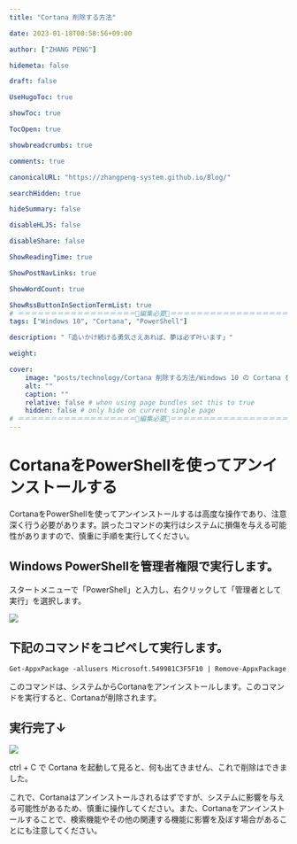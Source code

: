 ```yaml
---
title: "Cortana 削除する方法"

date: 2023-01-18T00:58:56+09:00

author: ["ZHANG PENG"]

hidemeta: false

draft: false

UseHugoToc: true

showToc: true

TocOpen: true

showbreadcrumbs: true

comments: true

canonicalURL: "https://zhangpeng-system.github.io/Blog/"

searchHidden: true

hideSummary: false

disableHLJS: false

disableShare: false

ShowReadingTime: true

ShowPostNavLinks: true

ShowWordCount: true

ShowRssButtonInSectionTermList: true
# ＝＝＝＝＝＝＝＝＝＝＝＝＝＝＝＝＝＝🔽編集必要🔽＝＝＝＝＝＝＝＝＝＝＝＝＝＝＝＝＝＝
tags: ["Windows 10", "Cortana", "PowerShell"]

description: "「追いかけ続ける勇気さえあれば、夢は必ず叶います」"

weight:

cover:
    image: "posts/technology/Cortana 削除する方法/Windows 10 の Cortana をアンインストールする（削除）方法.001.png.001.jpeg"
    alt: ""
    caption: ""
    relative: false # when using page bundles set this to true
    hidden: false # only hide on current single page
# ＝＝＝＝＝＝＝＝＝＝＝＝＝＝＝＝＝＝🔼編集必要🔼＝＝＝＝＝＝＝＝＝＝＝＝＝＝＝＝＝＝
---
```

# CortanaをPowerShellを使ってアンインストールする

CortanaをPowerShellを使ってアンインストールするは高度な操作であり、注意深く行う必要があります。誤ったコマンドの実行はシステムに損傷を与える可能性がありますので、慎重に手順を実行してください。

## Windows PowerShellを管理者権限で実行します。

スタートメニューで「PowerShell」と入力し、右クリックして「管理者として実行」を選択します。

![](https://peridot-wood-05b.notion.site/image/https%3A%2F%2Fprod-files-secure.s3.us-west-2.amazonaws.com%2F9eac8f3d-2b0a-48f1-890e-bf2567cf11ae%2F5662d3d3-a4a3-454d-b157-7bcb95fd6930%2FUntitled.png?table=block&id=97393e21-f516-4724-b028-8845ab13a281&spaceId=9eac8f3d-2b0a-48f1-890e-bf2567cf11ae&width=1380&userId=&cache=v2)

## 下記のコマンドをコピペして実行します。

```shell
Get-AppxPackage -allusers Microsoft.549981C3F5F10 | Remove-AppxPackage
```

このコマンドは、システムからCortanaをアンインストールします。このコマンドを実行すると、Cortanaが削除されます。

## 実行完了↓

![](https://peridot-wood-05b.notion.site/image/https%3A%2F%2Fprod-files-secure.s3.us-west-2.amazonaws.com%2F9eac8f3d-2b0a-48f1-890e-bf2567cf11ae%2F7b986988-2e22-4ed4-8cb7-bffc91ac0776%2FUntitled.png?table=block&id=27d930a1-7338-45df-b408-778a331555e4&spaceId=9eac8f3d-2b0a-48f1-890e-bf2567cf11ae&width=2000&userId=&cache=v2)

ctrl + C で Cortana を起動して見ると、何も出てきません、これで削除はできました。

これで、Cortanaはアンインストールされるはずですが、システムに影響を与える可能性があるため、慎重に操作してください。また、Cortanaをアンインストールすることで、検索機能やその他の関連する機能に影響を及ぼす場合があることにも注意してください。
